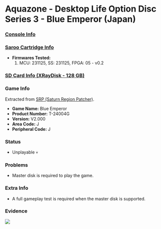 # Aquazone - Desktop Life Option Disc Series 3 - Blue Emperor (Japan)

### [Console Info](../../../../Info/Consoles/VA13/README.md)

### [Saroo Cartridge Info](../../../../Info/Cartridges/RetroGameParadiseStore/1.32F/README.md)

- <b>Firmwares Tested:</b>
  1. MCU: 231125, SS: 231125, FPGA: 05 - v0.2

### [SD Card Info (XRayDisk - 128 GB)](../../../../Info/SdCards/XRayDisk/128GB/fat32/README.md)

### Game Info

Extracted from [SRP (Saturn Region Patcher)](https://segaxtreme.net/resources/saturn-region-patcher.81/download).

- <b>Game Name:</b> Blue Emperor
- <b>Product Number:</b> T-24004G
- <b>Version:</b> V2.000
- <b>Area Code:</b> J
- <b>Peripheral Code:</b> J

### Status

- Unplayable :skull:

### Problems

- Master disk is required to play the game.

### Extra Info

- A full gameplay test is required when the master disk is supported.

### Evidence

[![](https://img.youtube.com/vi/Y9iUsAnE9xY/0.jpg)](https://www.youtube.com/watch?v=Y9iUsAnE9xY)
